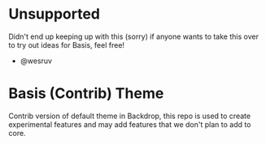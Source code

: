 # Unsupported
Didn't end up keeping up with this (sorry) if anyone wants to take this over to try out ideas for Basis, feel free!

- @wesruv

# Basis (Contrib) Theme
Contrib version of default theme in Backdrop, this repo is used to create experimental features and may add features that we don't plan to add to core.
